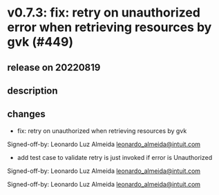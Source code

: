 # v0.7.3: fix: retry on unauthorized error when retrieving resources by gvk (#449)

## release on 20220819

## description

## changes

* fix: retry on unauthorized when retrieving resources by gvk

Signed-off-by: Leonardo Luz Almeida <a href="mailto:leonardo_almeida@intuit.com">leonardo_almeida@intuit.com</a>

* add test case to validate retry is just invoked if error is Unauthorized

Signed-off-by: Leonardo Luz Almeida <a href="mailto:leonardo_almeida@intuit.com">leonardo_almeida@intuit.com</a>

Signed-off-by: Leonardo Luz Almeida <a href="mailto:leonardo_almeida@intuit.com">leonardo_almeida@intuit.com</a>

